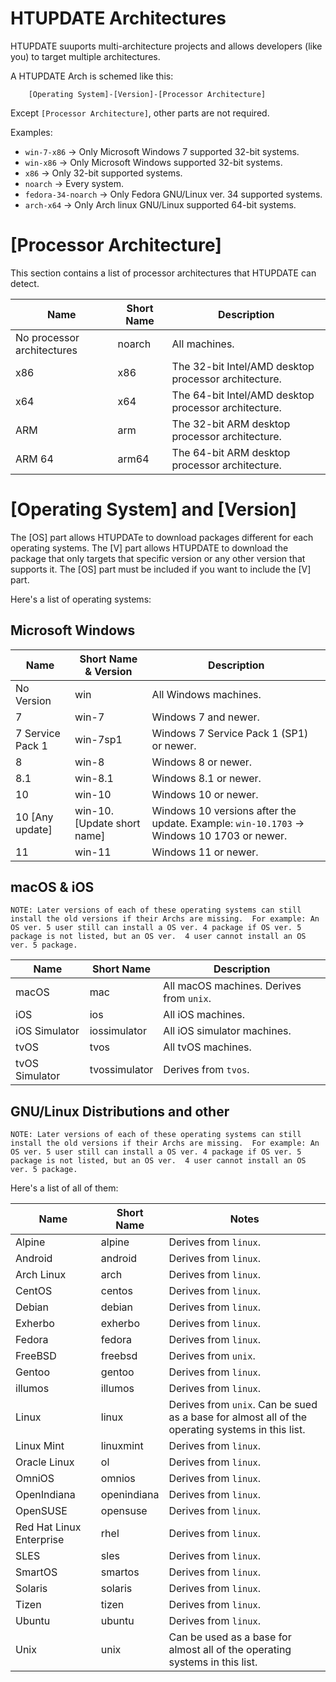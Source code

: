 # HTUPDATE Architectures
HTUPDATE suuports multi-architecture projects and allows developers (like you) to 
target multiple architectures.

A HTUPDATE Arch is schemed like this:

        [Operating System]-[Version]-[Processor Architecture]

Except `[Processor Architecture]`, other parts are not required.

Examples: 
 - `win-7-x86` -> Only Microsoft Windows 7 supported  32-bit systems.
 - `win-x86` -> Only Microsoft Windows supported 32-bit systems.
 - `x86` ->  Only 32-bit supported systems.
 - `noarch` ->  Every system.
 - `fedora-34-noarch` -> Only Fedora GNU/Linux ver. 34 supported systems.
 - `arch-x64` -> Only Arch linux GNU/Linux supported 64-bit systems.

# [Processor Architecture]
This section contains a list of processor architectures that HTUPDATE can detect.

| Name | Short Name | Description |
|------|------------|-------------|
| No processor architectures  | noarch | All machines. |
| x86  | x86 | The 32-bit Intel/AMD desktop processor architecture. |
| x64  | x64 | The 64-bit Intel/AMD desktop processor architecture. |
| ARM  | arm | The 32-bit ARM desktop processor architecture. |
| ARM 64  | arm64 | The 64-bit ARM desktop processor architecture. |

# [Operating System] and [Version]
The [OS] part allows HTUPDATe to download packages different for each operating systems. The [V] part allows HTUPDATE to download the package that only targets that specific version or any other version that supports it.
The [OS] part must be included if you want to include the [V] part.

Here's a list of operating systems:

## Microsoft Windows

| Name | Short Name & Version | Description |
|------|------------|-------------|
| No Version  | win | All Windows machines. |
| 7  | win-7 | Windows 7 and newer. |
| 7 Service Pack 1 | win-7sp1 | Windows 7 Service Pack 1 (SP1) or newer. |
| 8  | win-8 | Windows 8 or newer. |
| 8.1  | win-8.1 | Windows 8.1 or newer. |
| 10  | win-10 | Windows 10 or newer. |
| 10 [Any update] | win-10.[Update short name] | Windows 10 versions after the update. Example: `win-10.1703` -> Windows 10 1703 or newer. |
| 11 | win-11 | Windows 11 or newer. |

## macOS & iOS
`NOTE: Later versions of each of these operating systems can still install the old versions if their Archs are missing. 
For example: An OS ver. 5 user still can install a OS ver. 4 package if OS ver. 5 package is not listed, but an OS ver. 
4 user cannot install an OS ver. 5 package.`


| Name | Short Name | Description |
|------|------------|-------------|
| macOS | mac | All macOS machines. Derives from `unix`. |
| iOS | ios | All iOS machines. |
| iOS Simulator | iossimulator | All iOS simulator machines. |
| tvOS | tvos | All tvOS machines. |
| tvOS Simulator | tvossimulator | Derives from `tvos`. |

## GNU/Linux Distributions and other
`NOTE: Later versions of each of these operating systems can still install the old versions if their Archs are missing. 
For example: An OS ver. 5 user still can install a OS ver. 4 package if OS ver. 5 package is not listed, but an OS ver. 
4 user cannot install an OS ver. 5 package.`

Here's a list of all of them:

| Name | Short Name | Notes |
|------|------------|-------|
| Alpine | alpine | Derives from `linux`. |
| Android | android | Derives from `linux`. |
| Arch Linux | arch | Derives from `linux`. |
| CentOS | centos | Derives from `linux`. |
| Debian | debian | Derives from `linux`. |
| Exherbo | exherbo | Derives from `linux`. |
| Fedora | fedora | Derives from `linux`. |
| FreeBSD | freebsd | Derives from `unix`. |
| Gentoo | gentoo | Derives from `linux`. |
| illumos | illumos | Derives from `linux`. |
| Linux | linux | Derives from `unix`. Can be sued as a base for almost all of the operating systems in this list. |
| Linux Mint | linuxmint | Derives from `linux`. |
| Oracle Linux | ol | Derives from `linux`. |
| OmniOS | omnios | Derives from `linux`. |
| OpenIndiana | openindiana | Derives from `linux`. |
| OpenSUSE | opensuse | Derives from `linux`. |
| Red Hat Linux Enterprise | rhel | Derives from `linux`. |
| SLES | sles | Derives from `linux`. |
| SmartOS | smartos | Derives from `linux`. |
| Solaris | solaris | Derives from `linux`. |
| Tizen | tizen | Derives from `linux`. |
| Ubuntu | ubuntu | Derives from `linux`. |
| Unix | unix | Can be used as a base for almost all of the operating systems in this list. |